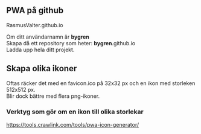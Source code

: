 ## PWA på github 
RasmusValter.github.io

Om ditt användarnamn är **bygren**  
Skapa då ett repository som heter: **bygren**.github.io  
Ladda upp hela ditt projekt.  

## Skapa olika ikoner
Oftas räcker det med en favicon.ico på 32x32 px och en ikon med storleken 512x512 px.  
Blir dock bättre med flera png-ikoner.  
### Verktyg som gör om en ikon till olika storlekar
https://tools.crawlink.com/tools/pwa-icon-generator/